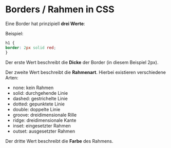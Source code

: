 # Borders / Rahmen in CSS

Eine Border hat prinzipiell **drei Werte**:

Beispiel: 

```css
h1 {
border: 2px solid red;
}
```

Der erste Wert beschreibt die **Dicke** der Border (in diesem Beispiel 2px).

Der zweite Wert beschreibt die **Rahmenart**. Hierbei existieren verschiedene Arten:

- none: kein Rahmen
- solid: durchgehende Linie
- dashed: gestrichelte Linie
- dotted: gepunktete Linie
- double: doppelte Linie
- groove: dreidimensionale Rille
- ridge: dreidimensionale Kante
- inset: eingesetzter Rahmen
- outset: ausgesetzter Rahmen

Der dritte Wert beschreibt die **Farbe** des Rahmens.